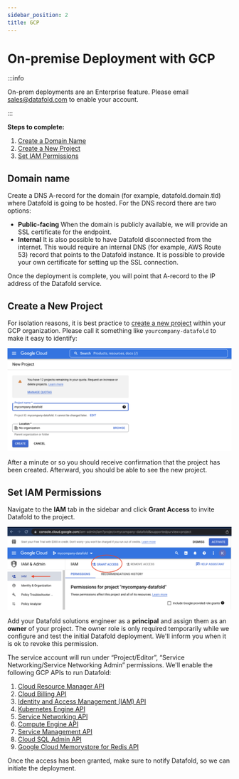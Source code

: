 ```yaml
---
sidebar_position: 2
title: GCP
---
```

# On-premise Deployment with GCP

:::info

On-prem deployments are an Enterprise feature. Please email [sales@datafold.com](mailto:sales@datafold.com) to enable your account. 

:::

**Steps to complete:**

1. [Create a Domain Name](gcp.md#domain-name)
2. [Create a New Project](gcp.md#create-a-new-project)
3. [Set IAM Permissions](gcp.md#set-iam-permissions)

## Domain name

Create a DNS A-record for the domain (for example, datafold.domain.tld) where Datafold is going to be hosted. For the DNS record there are two options:

* **Public-facing** When the domain is publicly available, we will provide an SSL certificate for the endpoint.
* **Internal** It is also possible to have Datafold disconnected from the internet. This would require an internal DNS (for example, AWS Route 53) record that points to the Datafold instance. It is possible to provide your own certificate for setting up the SSL connection.

Once the deployment is complete, you will point that A-record to the IP address of the Datafold service.
## Create a New Project

For isolation reasons, it is best practice to [create a new project](https://console.cloud.google.com/projectcreate) within your GCP organization. Please call it something like `yourcompany-datafold` to make it easy to identify:

![](../../../../static/img/onprem_gcp_create.png)

After a minute or so you should receive confirmation that the project has been created. Afterward, you should be able to see the new project.

## Set IAM Permissions
Navigate to the **IAM** tab in the sidebar and click **Grant Access** to invite Datafold to the project.

![](../../../../static/img/onprem_gcp_iam.png)

Add your Datafold solutions engineer as a **principal** and assign them as an **owner** of your project. The owner role is only required temporarily while we configure and test the initial Datafold deployment. We'll inform you when it is ok to revoke this permission.

The service account will run under “Project/Editor”, “Service Networking/Service Networking Admin” permissions. We'll enable the following GCP APIs to run Datafold:

1. [Cloud Resource Manager API](https://console.cloud.google.com/apis/library/cloudresourcemanager.googleapis.com)
2. [Cloud Billing API](https://console.cloud.google.com/apis/library/cloudbilling.googleapis.com)
3. [Identity and Access Management (IAM) API](https://console.cloud.google.com/apis/library/iam.googleapis.com)
4. [Kubernetes Engine API](https://console.cloud.google.com/apis/library/container.googleapis.com)
5. [Service Networking API](https://console.cloud.google.com/apis/library/servicenetworking.googleapis.com)
6. [Compute Engine API](https://console.cloud.google.com/apis/library/compute.googleapis.com)
7. [Service Management API](https://console.cloud.google.com/apis/library/servicemanagement.googleapis.com)
8. [Cloud SQL Admin API](https://console.cloud.google.com/apis/library/sqladmin.googleapis.com)
9. [Google Cloud Memorystore for Redis API](https://console.cloud.google.com/apis/library/redis.googleapis.com?q=memor\&id=306efa89-7b50-4186-ba99-29c960fb6289\&project=rapidsql\&authuser=2\&folder\&organizationId)

Once the access has been granted, make sure to notify Datafold, so we can initiate the deployment.
